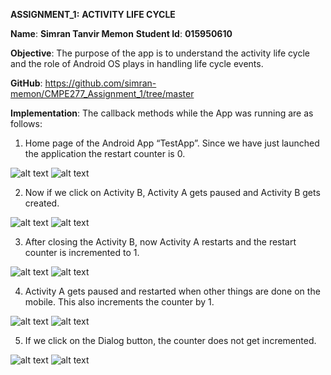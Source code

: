 **ASSIGNMENT_1:**  **ACTIVITY LIFE CYCLE**

**Name**: **Simran Tanvir Memon**
**Student Id**: **015950610**

**Objective**: The purpose of the app is to understand the activity life cycle and the role of Android OS plays in handling life cycle events.

**GitHub**: https://github.com/simran-memon/CMPE277_Assignment_1/tree/master

**Implementation**: The callback methods while the App was running are as follows:

1. Home page of the Android App “TestApp”. Since we have just launched the application the restart counter is 0.

![alt text](https://github.com/simran-memon/CMPE277_Assignment_1/blob/master/app/1645143559382.jpg?raw=true)       ![alt text](https://github.com/simran-memon/CMPE277_Assignment_1/blob/master/app/sc_1.png?raw=true)

      
2. Now if we click on Activity B, Activity A gets paused and Activity B gets created.

![alt text](https://github.com/simran-memon/CMPE277_Assignment_1/blob/master/app/1645143559369.jpg?raw=true)       ![alt text](https://github.com/simran-memon/CMPE277_Assignment_1/blob/master/app/sc_2.png?raw=true)
        

3. After closing the Activity B, now Activity A restarts and the restart counter is incremented to 1.

![alt text](https://github.com/simran-memon/CMPE277_Assignment_1/blob/master/app/1645143559355.jpg?raw=true)       ![alt text](https://github.com/simran-memon/CMPE277_Assignment_1/blob/master/app/sc_3.png?raw=true)

                  
4. Activity A gets paused and restarted when other things are done on the mobile. This also increments the counter by 1.

![alt text](https://github.com/simran-memon/CMPE277_Assignment_1/blob/master/app/1645143559410.jpg?raw=true)       ![alt text](https://github.com/simran-memon/CMPE277_Assignment_1/blob/master/app/1645143559328.jpg?raw=true)


5. If we click on the Dialog button, the counter does not get incremented.

![alt text](https://github.com/simran-memon/CMPE277_Assignment_1/blob/master/app/1645143559314.jpg?raw=true)       ![alt text](https://github.com/simran-memon/CMPE277_Assignment_1/blob/master/app/1645143559301.jpg?raw=true)

 

  










                                          
